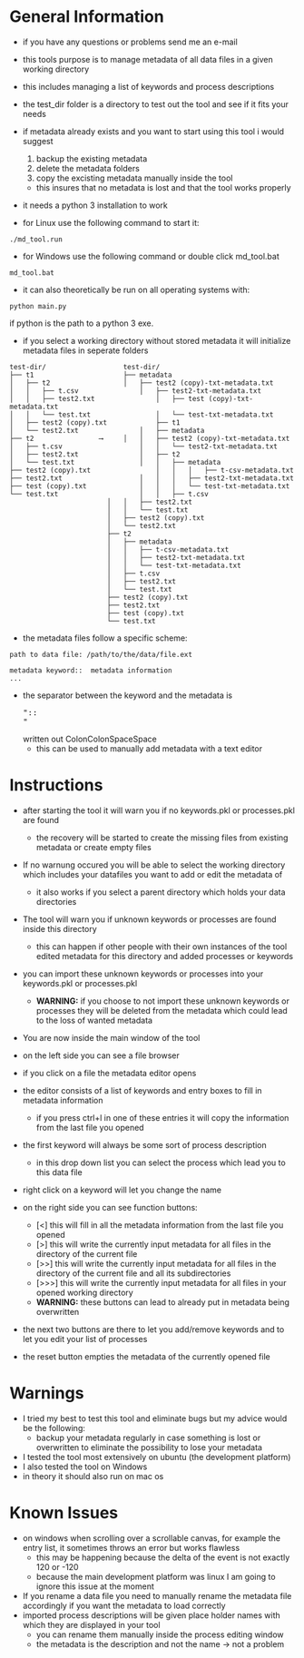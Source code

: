 # General Information
* if you have any questions or problems send me an e-mail
* this tools purpose is to manage metadata of all data files in a given working directory
* this includes managing a list of keywords and process descriptions
* the test_dir folder is a directory to test out the tool and see if it fits your needs
* if metadata already exists and you want to start using this tool i would suggest
  1. backup the existing metadata
  2. delete the metadata folders 
  3. copy the excisting metadata manually inside the tool
  * this insures that no metadata is lost and that the tool works properly
* it needs a python 3 installation to work

* for Linux use the following command to start it:
```
./md_tool.run
```

* for Windows use the following command or double click md_tool.bat
```
md_tool.bat
```
* it can also theoretically be run on all operating systems with:
```
python main.py
```
if python is the path to a python 3 exe.

* if you select a working directory without stored metadata it will initialize metadata files in seperate folders
```
test-dir/					test-dir/
├── t1						├── metadata
│   ├── t2					│   ├── test2 (copy)-txt-metadata.txt	
│   │   ├── t.csv				│   ├── test2-txt-metadata.txt
│   │   ├── test2.txt				│   ├── test (copy)-txt-metadata.txt
│   │   └── test.txt				│   └── test-txt-metadata.txt
│   ├── test2 (copy).txt			├── t1
│   └── test2.txt				│   ├── metadata
├── t2				  ⟶		│   │   ├── test2 (copy)-txt-metadata.txt
│   ├── t.csv					│   │   └── test2-txt-metadata.txt
│   ├── test2.txt				│   ├── t2
│   └── test.txt				│   │   ├── metadata
├── test2 (copy).txt				│   │   │   ├── t-csv-metadata.txt
├── test2.txt					│   │   │   ├── test2-txt-metadata.txt
├── test (copy).txt				│   │   │   └── test-txt-metadata.txt
└── test.txt					│   │   ├── t.csv
						│   │   ├── test2.txt
						│   │   └── test.txt
						│   ├── test2 (copy).txt
						│   └── test2.txt
						├── t2
						│   ├── metadata
						│   │   ├── t-csv-metadata.txt
						│   │   ├── test2-txt-metadata.txt
						│   │   └── test-txt-metadata.txt
						│   ├── t.csv
						│   ├── test2.txt
						│   └── test.txt
						├── test2 (copy).txt
						├── test2.txt
						├── test (copy).txt
						└── test.txt
```

* the metadata files follow a specific scheme:
```
path to data file: /path/to/the/data/file.ext

metadata keyword::  metadata information
...
```
* the separator between the keyword and the metadata is <pre>"::  "</pre> written out ColonColonSpaceSpace
  * this can be used to manually add metadata with a text editor

# Instructions
* after starting the tool it will warn you if no keywords.pkl or processes.pkl are found
  * the recovery will be started to create the missing files from existing metadata or create empty files

* If no warnung occured you will be able to select the working directory which includes your datafiles you want to add or edit the metadata of
  * it also works if you select a parent directory which holds your data directories

* The tool will warn you if unknown keywords or processes are found inside this directory
  * this can happen if other people with their own instances of the tool edited metadata for this directory and added processes or keywords
* you can import these unknown keywords or processes into your keywords.pkl or processes.pkl
  * **WARNING:** if you choose to not import these unknown keywords or processes they will be deleted from the metadata which could lead to the loss of wanted metadata

* You are now inside the main window of the tool
* on the left side you can see a file browser
* if you click on a file the metadata editor opens
* the editor consists of a list of keywords and entry boxes to fill in metadata information
  * if you press ctrl+l in one of these entries it will copy the information from the last file you opened
* the first keyword will always be some sort of process description
  * in this drop down list you can select the process which lead you to this data file
* right click on a keyword will let you change the name

* on the right side you can see function buttons:
  * [<] this will fill in all the metadata information from the last file you opened
  * [>] this will write the currently input metadata for all files in the directory of the current file
  * [>>] this will write the currently input metadata for all files in the directory of the current file and all its subdirectories
  * [>>>] this will write the currently input metadata for all files in your opened working directory
  * **WARNING:** these buttons can lead to already put in metadata being overwritten
* the next two buttons are there to let you add/remove keywords and to let you edit your list of processes
* the reset button empties the metadata of the currently opened file

# Warnings
* I tried my best to test this tool and eliminate bugs but my advice would be the following:
  * backup your metadata regularly in case something is lost or overwritten to eliminate the possibility to lose your metadata
* I tested the tool most extensively on ubuntu (the development platform)
* I also tested the tool on Windows
* in theory it should also run on mac os

# Known Issues
* on windows when scrolling over a scrollable canvas, for example the entry list, it sometimes throws an error but works flawless
  * this may be happening because the delta of the event is not exactly 120 or -120
  * because the main development platform was linux I am going to ignore this issue at the moment
* If you rename a data file you need to manually rename the metadata file accordingly if you want the metadata to load correctly
* imported process descriptions will be given place holder names with which they are displayed in your tool
  * you can rename them manually inside the process editing window
  * the metadata is the description and not the name -> not a problem
